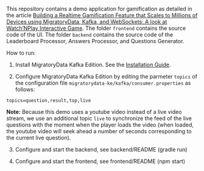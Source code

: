 This repository contains a demo application for gamification as detailed in the article [Building a Realtime Gamification Feature that Scales to Millions of Devices using MigratoryData, Kafka, and WebSockets: A look at Watch’NPlay Interactive Game](#). The folder `frontend` contains the source code of the UI. The folder `backend` contains the source code of the Leaderboard Processor, Answers Processor, and Questions Generator.

How to run:

1. Install MigratoryData Kafka Edition. See the [Installation Guide](https://migratorydata.com/docs/migratorydata-ke/installation/).

2. Configure MigratoryData Kafka Edition by editing the parmeter `topics` of the configuration file `migratorydata-ke/kafka/consumer.properties` as follows:
   
`topics=question,result,top,live`
   
**Note:** Because this demo uses a youtube video instead of a live video stream, we use an additional topic `live` to 
synchronize the feed of the live questions with the moment when the player loads the video (when loaded, the youtube video 
will seek ahead a number of seconds corresponding to the current live question).

3. Configure and start the backend, see backend/README (gradle run)

4. Configure and start the frontend, see frontend/README (npm start)
